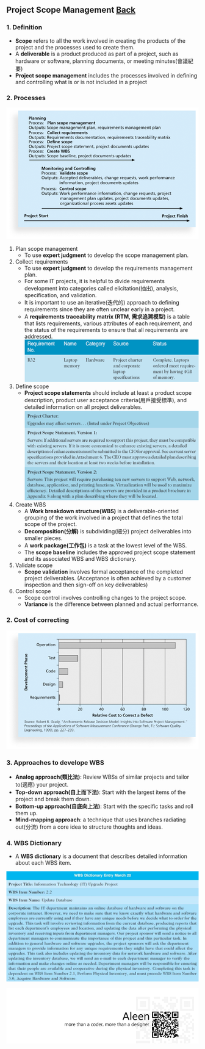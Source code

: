 ## Project Scope Management	[Back](./../projectManagement.md)

### 1. Definition

- **Scope** refers to all the work involved in creating the products of the project and the processes used to create them.
- A **deliverable** is a product produced as part of a project, such as hardware or software, planning documents, or meeting minutes(會議紀要)
- **Project scope management** includes the processes involved in defining and controlling what is or is not included in a project

### 2. Processes

<img src="./processes.png">

1. Plan scope management
    - To use **expert judgment** to develop the scope management plan.
2. Collect requirements
    - To use **expert judgment** to develop the requirements management plan.
    - For some IT projects, it is helpful to divide requirements development into categories called elicitation(抽出), analysis, specification, and validation.
    - It is important to use an iterative(迭代的) approach to defining requirements since they are often unclear early in a project.
    - A **requirements traceability matrix (RTM, 需求追溯模型)** is a table that lists requirements, various attributes of each requirement, and the status of the requirements to ensure that all requirements are addressed. <img src="./rtm.png">
3. Define scope
    - **Project scope statements** should include at least a product scope description, product user acceptance criteria(用戶接受標準), and detailed information on all project deliverables.  <img src="./project_scope_statements.png">
4. Create WBS
    - A **Work breakdown structure(WBS)** is a deliverable-oriented grouping of the work involved in a project that defines the total scope of the project.
    - **Decomposition(分解)** is subdividing(細分) project deliverables into smaller pieces.
    - A **work package(工作包)** is a task at the lowest level of the WBS.
    - The **scope baseline** includes the approved project scope statement and its associated WBS and WBS dictionary.
5. Validate scope
    - **Scope validation** involves formal acceptance of the completed project deliverables. (Acceptance is often achieved by a customer inspection and then sign-off on key deliverables)
6. Control scope
    - Scope control involves controlling changes to the project scope.
    - **Variance** is the difference between planned and actual performance.

### 2. Cost of correcting

<img src="./correct.png">

### 3. Approaches to develope WBS

- **Analog approach(類比法)**: Review WBSs of similar projects and tailor to(適應) your project.
- **Top-down approach(自上而下法)**: Start with the largest items of the project and break them down.
- **Bottom-up approach(自底向上法)**: Start with the specific tasks and roll them up.
- **Mind-mapping approach**: a technique that uses branches radiating out(分流) from a core idea to structure thoughts and ideas.

### 4. WBS Dictionary

- A **WBS dictionary** is a document that describes detailed information about each WBS item.

<img src="./wbs_dictionary.jpg">

<a href="http://aleen42.github.io/" target="_blank" ><img src="./../../pic/tail.gif"></a>
